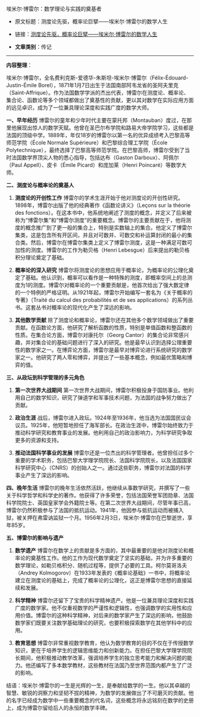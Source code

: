 埃米尔·博雷尔：数学理论与实践的奠基者
- 原文标题：测度论先驱，概率论巨擘——埃米尔·博雷尔的数学人生
- 链接：[测度论先驱，概率论巨擘——埃米尔·博雷尔的数学人生](https://mp.weixin.qq.com/s/gLJDPKhhTNZ6-L9Xz9OWZA)

- **文章类别**：传记

---

**内容整理**：

埃米尔·博雷尔，全名费利克斯-爱德华-朱斯坦-埃米尔·博雷尔（Félix-Édouard-Justin-Émile Borel），1871年1月7日出生于法国南部阿韦龙省的圣阿夫里克（Saint-Affrique）。作为法国数学学派的杰出代表，博雷尔在测度论、概率论、集合论、函数论等多个领域都做出了奠基性的贡献，更以其对数学在实际应用方面的远见卓识，成为了一位兼具理论深度和实践广度的数学大师。

**一、早年经历**
博雷尔的童年和少年时代主要在蒙托邦（Montauban）度过，在那里他展现出惊人的数学天赋。他曾在圣巴尔布学院和路易大帝学院学习，这些都是法国的顶级中学。1889年，年仅18岁的博雷尔以第一名的优异成绩考入巴黎高等师范学院（École Normale Supérieure）和巴黎综合理工学院（École Polytechnique），最终选择了巴黎高等师范学院。在巴黎高师，博雷尔受到了当时法国数学界顶尖人物的悉心指导，包括达布（Gaston Darboux）、阿佩尔（Paul Appell）、皮卡（Émile Picard）和庞加莱（Henri Poincaré）等数学大师。

**二、测度论与概率论的奠基人**
1. **测度论的开创性工作**
博雷尔的学术生涯开始于他对测度论的开创性研究。1898年，博雷尔出版了他的经典著作《函数论讲义》（Leçons sur la théorie des fonctions）。在这本书中，他系统地阐述了测度的概念，并定义了后来被称为“博雷尔集”和“博雷尔测度”的重要概念。博雷尔的主要贡献在于，他将测度的概念推广到了更一般的集合上，特别是实数轴上的集合。他定义了博雷尔集类，这是包含所有开区间，并且对可数并、可数交和补运算封闭的最小的集合类。然后，博雷尔在博雷尔集类上定义了博雷尔测度，这是一种满足可数可加性的测度。博雷尔的工作为勒贝格（Henri Lebesgue）后来提出的勒贝格积分理论奠定了基础。

2. **概率论的深入研究**
博雷尔将测度论的思想应用于概率论，为概率论的公理化奠定了基础。他认识到，概率可以看作是一种特殊的测度，即概率空间上的总测度为1的测度。博雷尔对概率论的一个重要贡献是，他首次给出了强大数定律的一个特例的严格证明。从1921年起，博雷尔开始编写一套名为《关于概率的专著》（Traité du calcul des probabilités et de ses applications）的系列丛书。这套丛书对概率论的现代化产生了深远的影响。

3. **其他数学贡献**
除了测度论和概率论，博雷尔还在其他多个数学领域做出了重要贡献。在函数论方面，他研究了解析函数的性质，特别是单值函数和整函数的性质。在集合论方面，博雷尔对康托尔（Georg Cantor）的集合论非常感兴趣，并对集合论的基础问题进行了深入的研究。他是最早认识到选择公理重要性的数学家之一。在博弈论方面，博雷尔是最早对博弈论进行系统研究的数学家之一。他研究了两人零和博弈，并提出了一些基本概念，例如最优策略和博弈的值。

**三、从政坛到科学管理的多元角色**
1. **第一次世界大战期间**
第一次世界大战期间，博雷尔积极投身于国防事业。他利用自己的数学知识，研究了弹道学和军事技术问题，为法国的战争努力做出了贡献。

2. **政治生涯**
战后，博雷尔进入政坛。1924年至1936年，他当选为法国国民议会议员。1925年，他短暂地担任了海军部长。在政治生涯中，博雷尔始终致力于推动科学研究和教育事业的发展。他利用自己的政治影响力，为科学研究争取更多的资源和支持。

3. **推动法国科学事业的发展**
博雷尔还是一位杰出的科学管理者。他曾担任过多个重要的学术职务，包括巴黎大学理学院院长、法国科学院院长，以及法国国家科学研究中心（CNRS）的创始人之一。通过这些职务，博雷尔对法国的科学事业产生了深远的影响。

**四、晚年生活**
博雷尔的晚年生活依然活跃，他继续从事数学研究，并撰写了一些关于科学哲学和科学史的著作。他获得了许多荣誉，包括法国荣誉军团勋章、法国科学院院士、英国皇家学会外籍院士等。在第二次世界大战期间，尽管年事已高，博雷尔仍然积极参与了法国的抵抗运动。1941年，他因参与抵抗运动而被捕入狱，被关押在弗雷讷监狱一个月。1956年2月3日，埃米尔·博雷尔在巴黎逝世，享年85岁。

**五、博雷尔的影响与遗产**
1. **数学遗产**
博雷尔在数学上的贡献是多方面的，其中最重要的是他对测度论和概率论的奠基性工作。他的工作为现代数学奠定了坚实的基础，并为许多重要的数学理论，如勒贝格积分、随机过程等，提供了必要的工具。柯尔莫哥洛夫（Andrey Kolmogorov）在1933年发表的《概率论基础》一书中，将概率论建立在测度论的基础上，完成了概率论的公理化，这正是博雷尔思想的直接延续和发展。

2. **科学精神**
博雷尔还留下了宝贵的科学精神遗产。他是一位兼具理论深度和实践广度的数学家。他不仅重视数学的严谨性和逻辑性，也强调数学的实用性和应用价值。博雷尔的这种科学精神，对后来的数学家产生了深远的影响，他鼓励数学家们既要关注数学基础理论的研究，也要积极探索数学在其他学科中的应用。

3. **教育思想**
博雷尔非常重视数学教育，他认为数学教育的目的不仅在于传授数学知识，更在于培养学生的逻辑思维能力和创新能力。在担任巴黎大学理学院院长期间，他积极推动教学改革，强调培养学生的独立思考能力和解决问题的能力。他还编写了多本数学教材，这些教材在法国乃至世界范围内都产生了广泛的影响。

结语：埃米尔·博雷尔的一生是光辉的一生，是奉献给数学的一生。他以其卓越的智慧、敏锐的洞察力和坚韧不拔的精神，为数学的发展做出了不可磨灭的贡献。他的名字已经成为数学中一些重要概念的代名词，这些概念将永远铭刻在数学的史册上，成为博雷尔留给后人的永恒的数学丰碑。
